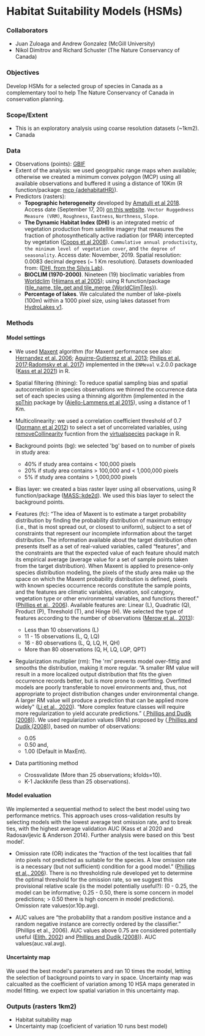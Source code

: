 # Habitat Suitability Models (HSMs)
### Collaborators
- Juan Zuloaga and Andrew Gonzalez (McGill University)
- Nikol Dimitrov and Richard Schuster (The Nature Conservancy of Canada)

### Objectives
Develop HSMs for a selected group of species in Canada as a complementary tool to help The Nature Conservancy of Canada in conservation planning.

### Scope/Extent
- This is an exploratory analysis using coarse resolution datasets (~1km2).
- Canada

### Data
- Observations (points): <a href="https://www.gbif.org/" target="_blank" rel="noopener"><span>GBIF</span> </a>
- Extent of the analysis: we used geogrpahic range maps when available; otherwise we created a minimum convex polygon (MCP) using all available observations and buffered it using a distance of 10Km (R function/package: <a href="https://rdrr.io/cran/adehabitatHR/man/mcp.html" target="_blank">mcp {adehabitatHR}</a>).
- Predictors (rasters):
  - **Topographic heterogeneity** developed by <a href="https://www.nature.com/articles/sdata201840" target="_blank">Amatulli et al 2018</a>. Access date (September 17, 20)  <a href="http://www.earthenv.org/topography" target="_blank">on this website</a>. `Vector Ruggedness Measure (VRM)`, `Roughness`, `Eastness`, `Northness`, `Slope`.
  - **The Dynamic Habitat Index (DHI)** is an integrated metric of vegetation production from satellite imagery that measures the fraction of photosynthetically active radiation (or fPAR) intercepted by vegetation (<a href="https://www.sciencedirect.com/science/article/pii/S1470160X08000071?casa_token=r7JKpy2f-ocAAAAA:MxkcwYeyPJx-n8_i4efA3gqAWuXOcebBwILc_faNT1oP2otQFxFiF_Zvzcq9As0n0wTBnW2ATA#bib53" target="_blank">Coops et al 2008</a>). `Cummulative annual productivity`, `the minimum level of vegetation cover`, and `the degree of seasonality`. Access date: November, 2019. Spatial resolution: 0.0083 decimal degrees (~ 1 Km resolution). Datasets downloaded from: (<a href="http://silvis.forest.wisc.edu/data/dhis/" target="_blank">DHI, from the Silvis Lab</a>).
  - **BIOCLIM (1970-2000)**. Nineteen (19) bioclimatic variables from <a href="https://www.worldclim.org/data/worldclim21.html" target="_blank">Worldclim</a> (<a href="https://rmets.onlinelibrary.wiley.com/doi/abs/10.1002/joc.1276" target="_blank">Hijmans et al 2005</a>); using R function/package (<a href="https://github.com/kapitzas/WorldClimTiles/" target="_blank">tile_name, tile_get and tile_merge {WorldClimTiles}</a>).
  - **Percentage of lakes**. We calculated the number of lake-pixels (100m) within a 1000 pixel size, using lakes datasset from <a href="https://hydrosheds.org/page/hydrolakes" target="_blank">HydroLakes v1</a>.

### Methods
#### Model settings
- We used <a href="https://www.sciencedirect.com/science/article/pii/S030438000500267X" target="_blank">Maxent</a> algorithm (for Maxent performance see also: <a href="https://onlinelibrary.wiley.com/doi/10.1111/j.0906-7590.2006.04700.x" target="_blank">Hernandez et al. 2006</a>; <a href="https://journals.plos.org/plosone/article?id=10.1371/journal.pone.0063708" target="_blank">Aguirre-Gutierrez et al. 2013</a>; <a href="https://onlinelibrary.wiley.com/doi/full/10.1111/ecog.03049" target="_blank">Philips et al. 2017</a>;<a href="https://onlinelibrary.wiley.com/doi/full/10.1111/ddi.13536?campaign=wolearlyview" target="_blank">Radomsky et al. 2017</a>) implemented in the `ENMeval` v.2.0.0 package (<a href="https://besjournals.onlinelibrary.wiley.com/doi/full/10.1111/2041-210X.13628?campaign=woletoc" target="_blank">Kass et al 2021</a>) in R.
- Spatial filtering (thining): To reduce spatial sampling bias and spatial autocorrelation in species observations we thinned the occurrence data set of each species using a thinning algorithm (implemented in the <a href="https://cran.r-project.org/web/packages/spThin/index.html" target="_blank">spThin</a> package by (<a href="https://onlinelibrary.wiley.com/doi/full/10.1111/ecog.01132" target="_blank">Aiello-Lammens et al 2015</a>), using a distance of 1 Km.
- Multicolinearity: we used a correlation coefficient threshold of 0.7 (<a href="https://onlinelibrary.wiley.com/doi/full/10.1111/j.1600-0587.2012.07348.x">Dormann et al 2012</a>) to select a set of uncorrelated variables, using <a href="http://127.0.0.1:19644/library/virtualspecies/html/removeCollinearity.html" target="_blank">removeCollinearity</a> fucntion from the <a href="https://onlinelibrary.wiley.com/doi/full/10.1111/ecog.01388" target="_blank">virtualspecies</a> package in R.
- Background points (bg): we selected 'bg' based on to number of pixels in study area:
   - 40% if study area contains < 100,000 pixels
   - 20% if study area contains > 100,000 and < 1,000,000 pixels
   -  5% if study area contains > 1,000,000 pixels
 - Bias layer: we created a bias raster layer using all observations, using  R function/package (<a href="https://rdrr.io/cran/MASS/" target="_blank">MASS::kde2d</a>).  We used this bias layer to select the background points.
 - Features (fc): “The idea of Maxent is to estimate a target probability distribution by finding the probability distribution of maximum entropy (i.e., that is most spread out, or closest to uniform), subject to a set of constraints that represent our incomplete information about the target distribution. The information available about the target distribution often presents itself as a set of real-valued variables, called “features”, and the constraints are that the expected value of each feature should match its empirical average (average value for a set of sample points taken from the target distribution). When Maxent is applied to presence-only species distribution modeling, the pixels of the study area make up the space on which the Maxent probability distribution is defined, pixels with known species occurrence records constitute the sample points, and the features are climatic variables, elevation, soil category, vegetation type or other environmental variables, and functions thereof." (<a href="https://www.sciencedirect.com/science/article/abs/pii/S030438000500267X" target="_blank">Phillips et al., 2006</a>). Available features are: Linear (L), Quadratic (Q), Product (P), Threshold (T), and Hinge (H). We selected the type of features according to the number of observations (<a href="https://onlinelibrary.wiley.com/doi/full/10.1111/j.1600-0587.2013.07872.x" target="_blank">Merow et al., 2013</a>):
    - Less than 10 observations (L)
    - 11 - 15 observations (L, Q, LQ)
    - 16 - 80 observations (L, Q, LQ, H, QH)
    - More than 80 observations (Q, H, LQ, LQP, QPT)

- Regularization multiplier (rm): The 'rm' prevents model over-fittig and smooths the distribution, making it more regular. “A smaller RM value will result in a more localized output distribution that fits the given occurrence records better, but is more prone to overfitting. Overfitted models are poorly transferable to novel environments and, thus, not appropriate to project distribution changes under environmental change. A larger RM value will produce a prediction that can be applied more widely"  (<a href="https://www.mdpi.com/1999-4907/11/3/302" target="_blank">Li et al., 2020</a>). “More complex feature classes will require more regularization to yield accurate predictions.” (<a href="https://onlinelibrary.wiley.com/doi/full/10.1111/j.0906-7590.2008.5203.x" target="_blank"> Phillips and Dudík (2008)</a>). We used regularization values (RMs) proposed by (<a href="https://onlinelibrary.wiley.com/doi/full/10.1111/j.0906-7590.2008.5203.x" target="_blank"> Phillips and Dudík (2008)</a>), based on number of observations:
    - 0.05
    - 0.50 and,
    - 1.00 (Default in MaxEnt).
 - Data partitioning method
    - Crossvalidate (More than 25 observations; kfolds=10).
    - K-1 Jackknife (less than 25 observations).

#### Model evaluation
We implemented a sequential method to select the best model using two performance metrics. This approach uses cross-validation results by selecting models with the lowest average test omission rate, and to break ties, with the highest average validation AUC (Kass et al 2020 and Radosavljevic & Anderson 2014). Further analysis were based on this ‘best model’.

- Omission rate (OR) indicates the “fraction of the test localities that fall into pixels not predicted as suitable for the species. A low omission rate is a necessary (but not sufficient) condition for a good model.” (<a href="https://www.sciencedirect.com/science/article/abs/pii/S030438000500267X" target="_blank">Phillips et al., 2006</a>). There is no thresholding rule developed yet to determine the optimal threshold for the omission rate, so we suggest this provisional relative scale (is the model potentially useful?): (0 - 0.25, the model can be informative; 0.25 - 0.50, there is some concern in model predictions; > 0.50 there is high concern in model predictions). Omission rate values(or.10p.avg).

- AUC values are “the probability that a random positive instance and a random negative instance are correctly ordered by the classifier.” (Phillips et al., 2006). AUC values above 0.75 are considered potentially useful (<a href="https://link.springer.com/chapter/10.1007/0-387-22648-6_4" target="_blank">Elith. 2002</a>) and <a href="https://onlinelibrary.wiley.com/doi/full/10.1111/j.0906-7590.2008.5203.x" target="_blank">Phillips and Dudík (2008)</a>). AUC values(auc.val.avg).

#### Uncertainty map
We used the best model's parameters and ran 10 times the model, letting the selection of background points to vary in space.  Uncertainty map was calcualted as the coefficient of variation among 10 HSA maps generated in model fitting. we expect low spatial variation in this uncertainty map.

### Outputs (rasters 1km2)
- Habitat suitability map 
- Uncertainty map (coeficient of variation 10 runs best model)


  
 
